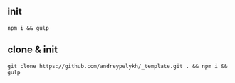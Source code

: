 ## init
```
npm i && gulp
```

## clone & init
```
git clone https://github.com/andreypelykh/_template.git . && npm i && gulp
```